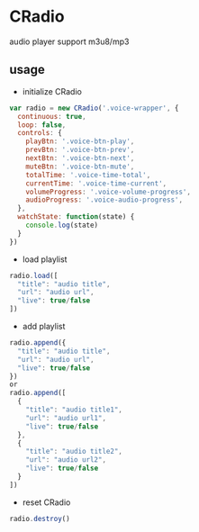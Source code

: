 # CRadio
audio player support m3u8/mp3

## usage
- initialize CRadio
```javascript
var radio = new CRadio('.voice-wrapper', {
  continuous: true,
  loop: false, 
  controls: {
    playBtn: '.voice-btn-play',
    prevBtn: '.voice-btn-prev',
    nextBtn: '.voice-btn-next',
    muteBtn: '.voice-btn-mute',
    totalTime: '.voice-time-total',
    currentTime: '.voice-time-current',
    volumeProgress: '.voice-volume-progress',
    audioProgress: '.voice-audio-progress',
  },
  watchState: function(state) {
    console.log(state)
  }
})
```
- load playlist
```javascript
radio.load([
  "title": "audio title",
  "url": "audio url",
  "live": true/false
])
```
- add playlist
```javascript
radio.append({
  "title": "audio title",
  "url": "audio url",
  "live": true/false
})
or
radio.append([
  {
    "title": "audio title1",
    "url": "audio url1",
    "live": true/false
  },
  {
    "title": "audio title2",
    "url": "audio url2",
    "live": true/false
  }
])
```
- reset CRadio
```javascript
radio.destroy()
```

